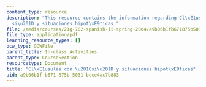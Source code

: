 ```yaml
---
content_type: resource
description: "This resource contains the information regarding Cl\xE1usulas con \u201C\
  si\u201D y situaciones hipot\xE9ticas."
file: /media/courses/21g-702-spanish-ii-spring-2004/a9b06b1fb671875b5031bcce4ac7b883_MIT21G_702S04_42act_pro.pdf
file_type: application/pdf
learning_resource_types: []
ocw_type: OCWFile
parent_title: In-class Activities
parent_type: CourseSection
resourcetype: Document
title: "Cl\xE1usulas con \u201Csi\u201D y situaciones hipot\xE9ticas"
uid: a9b06b1f-b671-875b-5031-bcce4ac7b883
---
```

